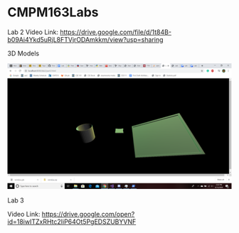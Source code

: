 # CMPM163Labs
Lab 2
Video Link: https://drive.google.com/file/d/1t84B-b09Ai4Ykd5uRjL8FTVjrODAmkkm/view?usp=sharing

3D Models

<img src ="images/3DModelsExample.png" width = 800>

Lab 3

Video Link: https://drive.google.com/open?id=18iwITZxRHtc2IiP64Ot5PgEDSZUBYVNF
